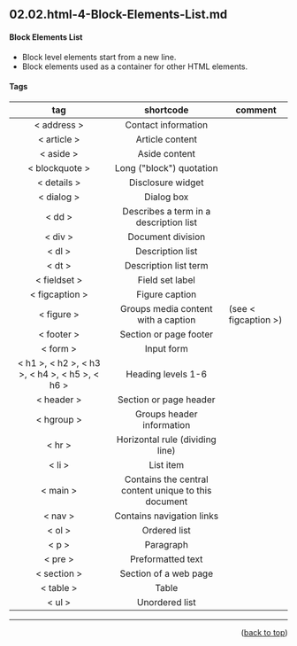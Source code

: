 <a name="topage"></a>

## 02.02.html-4-Block-Elements-List.md


#### Block Elements List
* Block level elements start from a new line. 
* Block elements used as a container for other HTML elements.

#### Tags

| tag | shortcode | comment |
| :-: | :-: | - | 
| < address > | Contact information | |
| < article >| Article content | | 
| < aside > | Aside content | |  
| < blockquote > | Long ("block") quotation | |  
| < details > | Disclosure widget | |  
| < dialog > | Dialog box | |  
| < dd > | Describes a term in a description list | |  
| < div > | Document division | |  
| < dl > | Description list | |  
| < dt > | Description list term | |  
| < fieldset > | Field set label | |  
| < figcaption > | Figure caption | |  
| < figure > | Groups media content with a caption | (see < figcaption >) |  
| < footer > | Section or page footer | |  
| < form > | Input form | |  
| < h1 >, < h2 >, < h3 >, < h4 >, < h5 >, < h6 > | Heading levels 1-6 | |  
| < header > | Section or page header | |  
| < hgroup > | Groups header information | |  
| < hr > | Horizontal rule (dividing line) | |  
| < li > | List item | |  
| < main > | Contains the central content unique to this document | |  
| < nav > | Contains navigation links | |  
| < ol > | Ordered list | |  
| < p > | Paragraph | |  
| < pre > | Preformatted text | |  
| < section > | Section of a web page | |  
| < table > | Table | |  
| < ul > | Unordered list | |  


----

<p align="right">(<a href="#topage">back to top</a>)</p>
<br/>
<br/>
